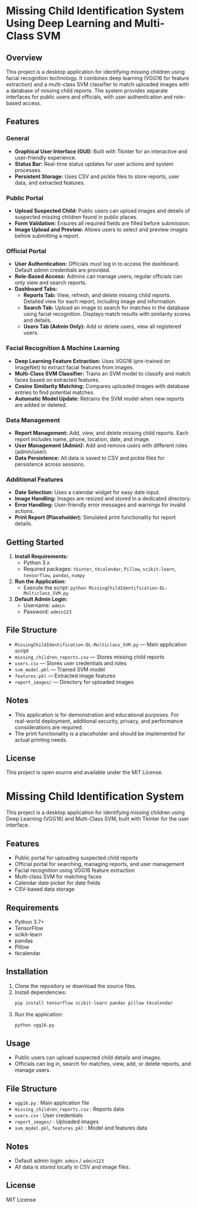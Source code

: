 # Missing Child Identification System Using Deep Learning and Multi-Class SVM

## Overview
This project is a desktop application for identifying missing children using facial recognition technology. It combines deep learning (VGG16 for feature extraction) and a multi-class SVM classifier to match uploaded images with a database of missing child reports. The system provides separate interfaces for public users and officials, with user authentication and role-based access.

## Features

### General
- **Graphical User Interface (GUI):** Built with Tkinter for an interactive and user-friendly experience.
- **Status Bar:** Real-time status updates for user actions and system processes.
- **Persistent Storage:** Uses CSV and pickle files to store reports, user data, and extracted features.

### Public Portal
- **Upload Suspected Child:** Public users can upload images and details of suspected missing children found in public places.
- **Form Validation:** Ensures all required fields are filled before submission.
- **Image Upload and Preview:** Allows users to select and preview images before submitting a report.

### Official Portal
- **User Authentication:** Officials must log in to access the dashboard. Default admin credentials are provided.
- **Role-Based Access:** Admins can manage users; regular officials can only view and search reports.
- **Dashboard Tabs:**
  - **Reports Tab:** View, refresh, and delete missing child reports. Detailed view for each report, including image and information.
  - **Search Tab:** Upload an image to search for matches in the database using facial recognition. Displays match results with similarity scores and details.
  - **Users Tab (Admin Only):** Add or delete users, view all registered users.

### Facial Recognition & Machine Learning
- **Deep Learning Feature Extraction:** Uses VGG16 (pre-trained on ImageNet) to extract facial features from images.
- **Multi-Class SVM Classifier:** Trains an SVM model to classify and match faces based on extracted features.
- **Cosine Similarity Matching:** Compares uploaded images with database entries to find potential matches.
- **Automatic Model Update:** Retrains the SVM model when new reports are added or deleted.

### Data Management
- **Report Management:** Add, view, and delete missing child reports. Each report includes name, phone, location, date, and image.
- **User Management (Admin):** Add and remove users with different roles (admin/user).
- **Data Persistence:** All data is saved to CSV and pickle files for persistence across sessions.

### Additional Features
- **Date Selection:** Uses a calendar widget for easy date input.
- **Image Handling:** Images are resized and stored in a dedicated directory.
- **Error Handling:** User-friendly error messages and warnings for invalid actions.
- **Print Report (Placeholder):** Simulated print functionality for report details.

## Getting Started
1. **Install Requirements:**
   - Python 3.x
   - Required packages: `tkinter`, `tkcalendar`, `Pillow`, `scikit-learn`, `tensorflow`, `pandas`, `numpy`
2. **Run the Application:**
   - Execute the script: `python MissingChildIdentification-DL-Multiclass_SVM.py`
3. **Default Admin Login:**
   - Username: `admin`
   - Password: `admin123`

## File Structure
- `MissingChildIdentification-DL-Multiclass_SVM.py` — Main application script
- `missing_children_reports.csv` — Stores missing child reports
- `users.csv` — Stores user credentials and roles
- `svm_model.pkl` — Trained SVM model
- `features.pkl` — Extracted image features
- `report_images/` — Directory for uploaded images

## Notes
- This application is for demonstration and educational purposes. For real-world deployment, additional security, privacy, and performance considerations are required.
- The print functionality is a placeholder and should be implemented for actual printing needs.

## License
This project is open source and available under the MIT License.
# Missing Child Identification System

This project is a desktop application for identifying missing children using Deep Learning (VGG16) and Multi-Class SVM, built with Tkinter for the user interface.

## Features
- Public portal for uploading suspected child reports
- Official portal for searching, managing reports, and user management
- Facial recognition using VGG16 feature extraction
- Multi-class SVM for matching faces
- Calendar date picker for date fields
- CSV-based data storage

## Requirements
- Python 3.7+
- TensorFlow
- scikit-learn
- pandas
- Pillow
- tkcalendar

## Installation
1. Clone the repository or download the source files.
2. Install dependencies:
   ```bash
   pip install tensorflow scikit-learn pandas pillow tkcalendar
   ```
3. Run the application:
   ```bash
   python vgg16.py
   ```

## Usage
- Public users can upload suspected child details and images.
- Officials can log in, search for matches, view, add, or delete reports, and manage users.

## File Structure
- `vgg16.py` : Main application file
- `missing_children_reports.csv` : Reports data
- `users.csv` : User credentials
- `report_images/` : Uploaded images
- `svm_model.pkl`, `features.pkl` : Model and features data

## Notes
- Default admin login: `admin` / `admin123`
- All data is stored locally in CSV and image files.

## License
MIT License
